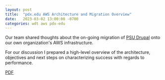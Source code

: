 ```yaml
---
layout: post
title:  "pdx.edu AWS Architecture and Migration Overview"
date:   2023-03-02 13:00:00 -0700
categories: wdt aws pdx-edu
---
```


Our team shared thoughts about the on-going migration of [PSU Drupal](https://pdx.edu)
onto our own organization's AWS infrastructure.

For our discussion I prepared a high-level overview of the architecture, objectives and
next steps on characterizing success with regards to performance.

[PDF](/assets/20230302/pdx-edu-migration.pdf)
